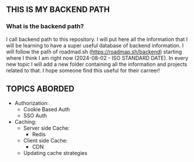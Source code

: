 ## THIS IS MY BACKEND PATH

### What is the backend path?
I call backend path to this repository. I will put here all the information that I will be learning to have a super useful database of backend information. I will follow the path of roadmad.sh (https://roadmap.sh/backend) starting where I think I am right now (2024-08-02 - ISO STANDARD DATE). In every new topic I will add a new folder containing all the information and projects related to that.
  I hope someone find this useful for their carreer!

## TOPICS ABORDED
- Authorization:
  * Cookie Based Auth
  * SSO Auth
- Caching:
  * Server side Cache:
    * Redis
  * Client side Cache:
    - CDN 
  * Updating cache strategies